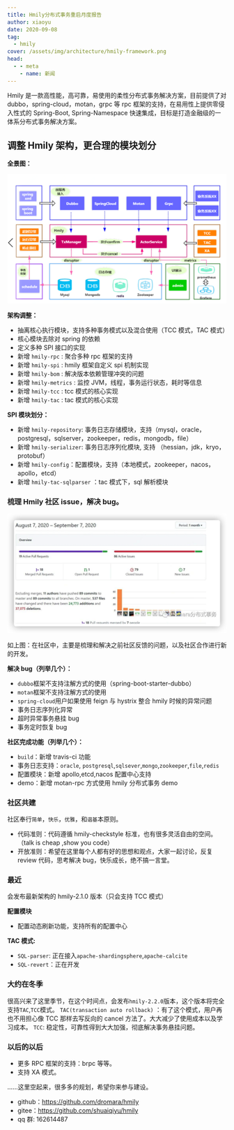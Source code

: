 ```yaml
---
title: Hmily分布式事务重启月度报告
author: xiaoyu
date: 2020-09-08
tag:
  - hmily
cover: /assets/img/architecture/hmily-framework.png
head:
  - - meta
    - name: 新闻
---
```


Hmily 是一款高性能，高可靠，易使用的柔性分布式事务解决方案，目前提供了对 dubbo，spring-cloud，motan，grpc 等 rpc 框架的支持，在易用性上提供零侵入性式的 Spring-Boot, Spring-Namespace 快速集成，目标是打造金融级的一体系分布式事务解决方案。

## 调整 Hmily 架构，更合理的模块划分

**全景图：**

![全景图](/assets/img/architecture/hmily-framework.png)

**架构调整：**

- 抽离核心执行模块，支持多种事务模式以及混合使用（TCC 模式，TAC 模式）
- 核心模块去除对 spring 的依赖
- 定义多种 SPI 接口的实现
- 新增 `hmily-rpc` : 聚合多种 rpc 框架的支持
- 新增 `hmily-spi` : hmily 框架自定义 spi 机制实现
- 新增 `hmily-bom` : 解决版本依赖管理冲突的问题
- 新增 `hmily-metrics` : 监控 JVM，线程，事务运行状态，耗时等信息
- 新增 `hmily-tcc` : tcc 模式的核心实现
- 新增 `hmily-tac` : tac 模式的核心实现

**SPI 模块划分：**

- 新增 `hmily-repository`: 事务日志存储模块，支持（mysql，oracle，postgresql，sqlserver，zookeeper，redis，mongodb，file）
- 新增 `hmily-serializer`: 事务日志序列化模块, 支持 （hessian，jdk，kryo，protobuf）
- 新增 `hmily-config`：配置模块，支持（本地模式，zookeeper，nacos，apollo，etcd）
- 新增 `hmily-tac-sqlparser` ：tac 模式下，sql 解析模块

### 梳理 Hmily 社区 issue，解决 bug。

![hmily-bug](/assets/img/architecture/hmily-bug.png)

如上图：在社区中，主要是梳理和解决之前社区反馈的问题，以及社区合作进行新的开发。

**解决 bug（列举几个）：**

- `dubbo`框架不支持注解方式的使用（spring-boot-starter-dubbo）
- `motan`框架不支持注解方式的使用
- `spring-cloud`用户如果使用 feign 与 hystrix 整合 hmily 时候的异常问题
- 事务日志序列化异常
- 超时异常事务悬挂 bug
- 事务定时恢复 bug

**社区完成功能（列举几个）：**

- `build`：新增 travis-ci 功能
- 事务日志支持：`oracle`, `postgresql`,`sqlsever`,`mongo`,`zookeeper`,`file`,`redis`
- 配置模块：新增 apollo,etcd,nacos 配置中心支持
- demo：新增 motan-rpc 方式使用 hmily 分布式事务 demo

### 社区共建

社区奉行`简单`，`快乐`，`优雅`，和`谐基`本原则。

- 代码准则：代码遵循 hmily-checkstyle 标准，也有很多灵活自由的空间。（talk is cheap ,show you code）
- 开放准则：希望在这里每个人都有好的思想和观点，大家一起讨论，反复 review 代码，思考解决 bug，快乐成长，绝不搞一言堂。

### 最近

会发布最新架构的 hmily-2.1.0 版本（只会支持 TCC 模式）

**配置模块**

- 配置动态刷新功能，支持所有的配置中心

**TAC 模式:**

- `SQL-parser`: 正在接入`apache-shardingsphere`,`apache-calcite`
- `SQL-revert`：正在开发

### 大约在冬季

很高兴来了这里季节，在这个时间点，会发布`hmily-2.2.0`版本，这个版本将完全支持`TAC`,`TCC`模式。
`TAC(transaction auto rollback)` ：有了这个模式，用户再也不用担心像 TCC 那样去写反向的 cancel 方法了。大大减少了使用成本以及学习成本。
`TCC`: 稳定性，可靠性得到大大加强，彻底解决事务悬挂问题。

### 以后的以后

- 更多 RPC 框架的支持：brpc 等等。
- 支持 XA 模式。

......这里空起来，很多多的规划，希望你来参与建设。

- github：https://github.com/dromara/hmily
- gitee：https://github.com/shuaiqiyu/hmily
- qq 群: 162614487
